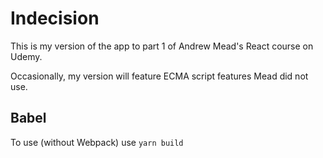 # Indecision

This is my version of the app to part 1 of Andrew Mead's React course on Udemy.

Occasionally, my version will feature ECMA script features Mead did not use.

## Babel

To use (without Webpack) use `yarn build`